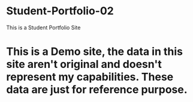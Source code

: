 # Student-Portfolio-02
This is a Student Portfolio Site


# **This is a Demo site, the data in this site aren't original and doesn't represent my capabilities. These data are just for reference purpose.**
